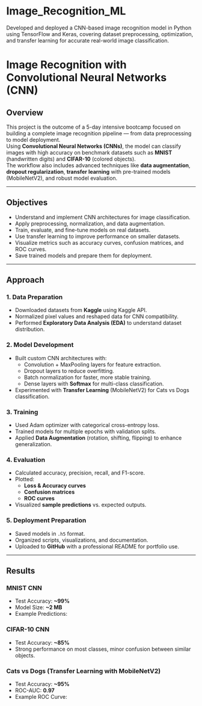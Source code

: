 # Image_Recognition_ML
Developed and deployed a CNN-based image recognition model in Python using TensorFlow and Keras, covering dataset preprocessing, optimization, and transfer learning for accurate real-world image classification.
# Image Recognition with Convolutional Neural Networks (CNN)

## Overview
This project is the outcome of a 5-day intensive bootcamp focused on building a complete image recognition pipeline — from data preprocessing to model deployment.  
Using **Convolutional Neural Networks (CNNs)**, the model can classify images with high accuracy on benchmark datasets such as **MNIST** (handwritten digits) and **CIFAR-10** (colored objects).  
The workflow also includes advanced techniques like **data augmentation**, **dropout regularization**, **transfer learning** with pre-trained models (MobileNetV2), and robust model evaluation.

---

## Objectives
- Understand and implement CNN architectures for image classification.
- Apply preprocessing, normalization, and data augmentation.
- Train, evaluate, and fine-tune models on real datasets.
- Use transfer learning to improve performance on smaller datasets.
- Visualize metrics such as accuracy curves, confusion matrices, and ROC curves.
- Save trained models and prepare them for deployment.

---

## Approach

### **1. Data Preparation**
- Downloaded datasets from **Kaggle** using Kaggle API.
- Normalized pixel values and reshaped data for CNN compatibility.
- Performed **Exploratory Data Analysis (EDA)** to understand dataset distribution.

### **2. Model Development**
- Built custom CNN architectures with:
  - Convolution + MaxPooling layers for feature extraction.
  - Dropout layers to reduce overfitting.
  - Batch normalization for faster, more stable training.
  - Dense layers with **Softmax** for multi-class classification.
- Experimented with **Transfer Learning** (MobileNetV2) for Cats vs Dogs classification.

### **3. Training**
- Used Adam optimizer with categorical cross-entropy loss.
- Trained models for multiple epochs with validation splits.
- Applied **Data Augmentation** (rotation, shifting, flipping) to enhance generalization.

### **4. Evaluation**
- Calculated accuracy, precision, recall, and F1-score.
- Plotted:
  - **Loss & Accuracy curves**
  - **Confusion matrices**
  - **ROC curves**
- Visualized **sample predictions** vs. expected outputs.

### **5. Deployment Preparation**
- Saved models in `.h5` format.
- Organized scripts, visualizations, and documentation.
- Uploaded to **GitHub** with a professional README for portfolio use.

---

## Results

### **MNIST CNN**
- Test Accuracy: **~99%**
- Model Size: **~2 MB**
- Example Predictions:  


### **CIFAR-10 CNN**
- Test Accuracy: **~85%**
- Strong performance on most classes, minor confusion between similar objects.

### **Cats vs Dogs (Transfer Learning with MobileNetV2)**
- Test Accuracy: **~95%**
- ROC-AUC: **0.97**
- Example ROC Curve:  
